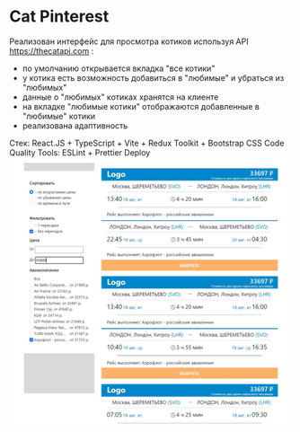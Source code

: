 # Cat Pinterest

Реализован интерфейс для просмотра котиков используя API https://thecatapi.com :

- по умолчанию открывается вкладка "все котики"
- у котика есть возможность добавиться в "любимые" и убраться из "любимых"
- данные о "любимых" котиках хранятся на клиенте
- на вкладке "любимые котики" отображаются добавленные в "любимые" котики
- реализована адаптивность

Стек: React.JS + TypeScript + Vite + Redux Toolkit + Bootstrap CSS
Code Quality Tools: ESLint + Prettier
Deploy
![Screenshot](https://github.com/Mali-zi/gridnine/blob/master/public/screenshot.JPG)